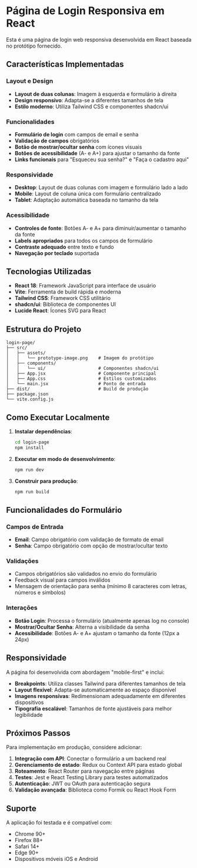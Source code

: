 # Página de Login Responsiva em React

Esta é uma página de login web responsiva desenvolvida em React baseada no protótipo fornecido.

## Características Implementadas

### Layout e Design
- **Layout de duas colunas**: Imagem à esquerda e formulário à direita
- **Design responsivo**: Adapta-se a diferentes tamanhos de tela
- **Estilo moderno**: Utiliza Tailwind CSS e componentes shadcn/ui

### Funcionalidades
- **Formulário de login** com campos de email e senha
- **Validação de campos** obrigatórios
- **Botão de mostrar/ocultar senha** com ícones visuais
- **Botões de acessibilidade** (A- e A+) para ajustar o tamanho da fonte
- **Links funcionais** para "Esqueceu sua senha?" e "Faça o cadastro aqui"

### Responsividade
- **Desktop**: Layout de duas colunas com imagem e formulário lado a lado
- **Mobile**: Layout de coluna única com formulário centralizado
- **Tablet**: Adaptação automática baseada no tamanho da tela

### Acessibilidade
- **Controles de fonte**: Botões A- e A+ para diminuir/aumentar o tamanho da fonte
- **Labels apropriados** para todos os campos de formulário
- **Contraste adequado** entre texto e fundo
- **Navegação por teclado** suportada

## Tecnologias Utilizadas

- **React 18**: Framework JavaScript para interface de usuário
- **Vite**: Ferramenta de build rápida e moderna
- **Tailwind CSS**: Framework CSS utilitário
- **shadcn/ui**: Biblioteca de componentes UI
- **Lucide React**: Ícones SVG para React

## Estrutura do Projeto

```
login-page/
├── src/
│   ├── assets/
│   │   └── prototype-image.png    # Imagem do protótipo
│   ├── components/
│   │   └── ui/                    # Componentes shadcn/ui
│   ├── App.jsx                    # Componente principal
│   ├── App.css                    # Estilos customizados
│   └── main.jsx                   # Ponto de entrada
├── dist/                          # Build de produção
├── package.json
└── vite.config.js
```

## Como Executar Localmente

1. **Instalar dependências**:
   ```bash
   cd login-page
   npm install
   ```

2. **Executar em modo de desenvolvimento**:
   ```bash
   npm run dev
   ```

3. **Construir para produção**:
   ```bash
   npm run build
   ```

## Funcionalidades do Formulário

### Campos de Entrada
- **Email**: Campo obrigatório com validação de formato de email
- **Senha**: Campo obrigatório com opção de mostrar/ocultar texto

### Validações
- Campos obrigatórios são validados no envio do formulário
- Feedback visual para campos inválidos
- Mensagem de orientação para senha (mínimo 8 caracteres com letras, números e símbolos)

### Interações
- **Botão Login**: Processa o formulário (atualmente apenas log no console)
- **Mostrar/Ocultar Senha**: Alterna a visibilidade da senha
- **Acessibilidade**: Botões A- e A+ ajustam o tamanho da fonte (12px a 24px)

## Responsividade

A página foi desenvolvida com abordagem "mobile-first" e inclui:

- **Breakpoints**: Utiliza classes Tailwind para diferentes tamanhos de tela
- **Layout flexível**: Adapta-se automaticamente ao espaço disponível
- **Imagens responsivas**: Redimensionam adequadamente em diferentes dispositivos
- **Tipografia escalável**: Tamanhos de fonte ajustáveis para melhor legibilidade

## Próximos Passos

Para implementação em produção, considere adicionar:

1. **Integração com API**: Conectar o formulário a um backend real
2. **Gerenciamento de estado**: Redux ou Context API para estado global
3. **Roteamento**: React Router para navegação entre páginas
4. **Testes**: Jest e React Testing Library para testes automatizados
5. **Autenticação**: JWT ou OAuth para autenticação segura
6. **Validação avançada**: Biblioteca como Formik ou React Hook Form

## Suporte

A aplicação foi testada e é compatível com:
- Chrome 90+
- Firefox 88+
- Safari 14+
- Edge 90+
- Dispositivos móveis iOS e Android

